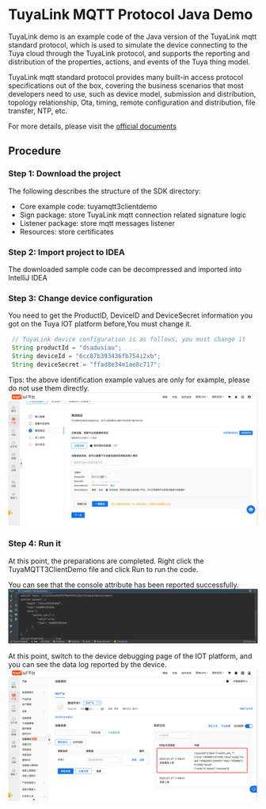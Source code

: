 # TuyaLink MQTT Protocol Java Demo

TuyaLink demo is an example code of the Java version of the TuyaLink mqtt standard protocol, which is used to simulate the device connecting to the Tuya cloud through the TuyaLink protocol, and supports the reporting and distribution of the properties, actions, and events of the Tuya thing model.


TuyaLink mqtt standard protocol provides many built-in access protocol specifications out of the box, covering the business scenarios that most developers need to use, such as device model, submission and distribution, topology relationship, Ota, timing, remote configuration and distribution, file transfer, NTP, etc.

For more details, please visit the [official documents](https://developer.tuya.com/en/docs/iot/device-connection?id=Kb46bqq71kwtd)

## Procedure

### Step 1: Download the project
The following describes the structure of the SDK directory:
+ Core example code: tuyamqtt3clientdemo
+ Sign package: store TuyaLink mqtt connection related signature logic
+ Listener package: store mqtt messages listener
+ Resources: store certificates

### Step 2: Import project to IDEA
The downloaded sample code can be decompressed and imported into IntelliJ IDEA

### Step 3: Change device configuration
You need to get the ProductID, DeviceID and DeviceSecret information you got on the Tuya IOT platform before,You must change it.
```java
 // TuyaLink device configuration is as follows, you must change it
 String productId = "dsadusiau";
 String deviceId = "6cc87b393436fb754i2xb";
 String deviceSecret = "ffad8e34m1ae8c717";
```
Tips: the above identification example values are only for example, please do not use them directly.
![img_3.png](img_3.png)

### Step 4: Run it
At this point, the preparations are completed. Right click the TuyaMQTT3ClientDemo file and click Run to run the code.

You can see that the console attribute has been reported successfully.
![img_1.png](img_1.png)

At this point, switch to the device debugging page of the IOT platform, and you can see the data log reported by the device.
![img_2.png](img_2.png)